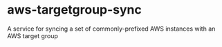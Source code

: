 # aws-targetgroup-sync
A service for syncing a set of commonly-prefixed AWS instances with an AWS target group
